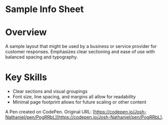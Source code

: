 # Sample Info Sheet

# Overview
A sample layout that might be used by a business or service provider for customer responses. Emphasizes clear sectioning and ease of use with balanced spacing and typography.

# Key Skills
- Clear sections and visual groupings
- Font size, line spacing, and margins all allow for readability
- Minimal page footprint allows for future scaling or other content

A Pen created on CodePen.
Original URL: [https://codepen.io/Josh-Nathaniel/pen/PogRRbL](https://codepen.io/Josh-Nathaniel/pen/PogRRbL).
